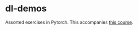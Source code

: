 # dl-demos
Assorted exercises in Pytorch. This accompanies [this course](https://chinmayhegde.github.io/dl-notes/).
